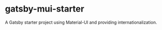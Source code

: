 # gatsby-mui-starter
A Gatsby starter project using Material-UI and providing internationalization.

